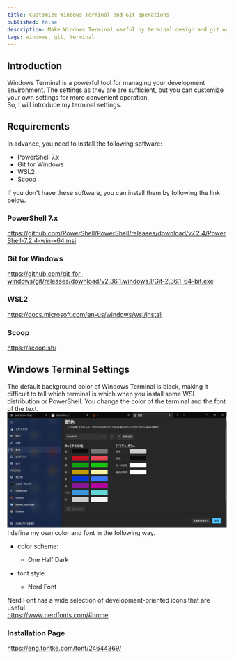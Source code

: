 ```yaml
---
title: Customize Windows Terminal and Git operations
published: false
description: Make Windows Terminal useful by terminal design and git operations
tags: windows, git, terminal
---
```


## Introduction

Windows Terminal is a powerful tool for managing your development environment. The settings as they are are sufficient, but you can customize your own settings for more convenient operation.  
So, I will introduce my terminal settings.

## Requirements

In advance, you need to install the following software:

- PowerShell 7.x
- Git for Windows
- WSL2
- Scoop

If you don't have these software, you can install them by following the link below.

### PowerShell 7.x

https://github.com/PowerShell/PowerShell/releases/download/v7.2.4/PowerShell-7.2.4-win-x64.msi

### Git for Windows

https://github.com/git-for-windows/git/releases/download/v2.36.1.windows.1/Git-2.36.1-64-bit.exe

### WSL2

https://docs.microsoft.com/en-us/windows/wsl/install

### Scoop

https://scoop.sh/

## Windows Terminal Settings

The default background color of Windows Terminal is black, making it difficult to tell which terminal is which when you install some WSL distribution or PowerShell. You change the color of the terminal and the font of the text. ![](./assets/image1.png)  
I define my own color and font in the following way.

- color scheme:

  - One Half Dark

- font style:
  - Nerd Font

Nerd Font has a wide selection of development-oriented icons that are useful.  
https://www.nerdfonts.com/#home

### Installation Page

https://eng.fontke.com/font/24644369/
